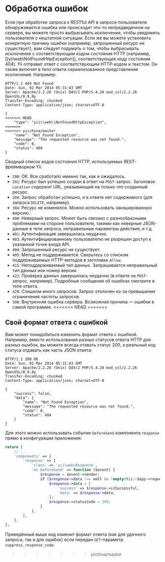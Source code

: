 Обработка ошибок
================

Если при обработке запроса к RESTful API в запросе пользователя обнаруживается ошибка или происходит 
что-то непредвиденное на сервере, вы можете просто выбрасывать исключение, чтобы уведомить пользователя о нештатной ситуации.
Если же вы можете установить конкретную причину ошибки (например, запрошенный ресурс не существует), вам следует подумать
о том, чтобы выбрасывать исключение с соответствующим кодом состояния HTTP (например, [[yii\web\NotFoundHttpException]],
соответствующее коду состояния 404). Yii отправит ответ с соответствующим 
HTTP-кодом и текстом. Он также включит в тело ответа сериализованное представление 
исключения. Например:

```
HTTP/1.1 404 Not Found
Date: Sun, 02 Mar 2014 05:31:43 GMT
Server: Apache/2.2.26 (Unix) DAV/2 PHP/5.4.20 mod_ssl/2.2.26 OpenSSL/0.9.8y
Transfer-Encoding: chunked
Content-Type: application/json; charset=UTF-8

{
<<<<<<< HEAD
    "type": "yii\\web\\NotFoundHttpException",
=======
>>>>>>> yiichina/master
    "name": "Not Found Exception",
    "message": "The requested resource was not found.",
    "code": 0,
    "status": 404
}
```

Сводный список кодов состояния HTTP, используемых REST-фреймворком Yii:

* `200`: OK. Все сработало именно так, как и ожидалось.
* `201`: Ресурс был успешно создан в ответ на `POST`-запрос. Заголовок `Location`
   содержит URL, указывающий на только что созданный ресурс.
* `204`: Запрос обработан успешно, и в ответе нет содержимого (для запроса `DELETE`, например).
* `304`: Ресурс не изменялся. Можно использовать закэшированную версию.
* `400`: Неверный запрос. Может быть связано с разнообразными проблемами на стороне пользователя, такими как неверные JSON-данные
   в теле запроса, неправильные параметры действия, и т.д.
* `401`: Аутентификация завершилась неудачно.
* `403`: Аутентифицированному пользователю не разрешен доступ к указанной точке входа API.
* `404`: Запрошенный ресурс не существует.
* `405`: Метод не поддерживается. Сверьтесь со списком поддерживаемых HTTP-методов в заголовке `Allow`.
* `415`: Неподдерживаемый тип данных. Запрашивается неправильный тип данных или номер версии.
* `422`: Проверка данных завершилась неудачно (в ответе на `POST`-запрос, например). Подробные сообщения об ошибках смотрите в теле ответа.
* `429`: Слишком много запросов. Запрос отклонен из-за превышения ограничения частоты запросов.
* `500`: Внутренняя ошибка сервера. Возможная причина — ошибки в самой программе.
<<<<<<< HEAD
=======

## Свой формат ответа с ошибкой <span id="customizing-error-response"></span>

Вам может понадобиться изменить формат ответа с ошибкой. Например, вместо использования разных статусов ответа HTTP
для разных ошибок, вы можете всегда отавать статус 200, а реальный код статуса отдавать как часть JSON ответа:

```
HTTP/1.1 200 OK
Date: Sun, 02 Mar 2014 05:31:43 GMT
Server: Apache/2.2.26 (Unix) DAV/2 PHP/5.4.20 mod_ssl/2.2.26 OpenSSL/0.9.8y
Transfer-Encoding: chunked
Content-Type: application/json; charset=UTF-8

{
    "success": false,
    "data": {
        "name": "Not Found Exception",
        "message": "The requested resource was not found.",
        "code": 0,
        "status": 404
    }
}
```

Для этого можно использовать событие `beforeSend` компонента `response` прямо в конфигурации приложения:

```php
return [
    // ...
    'components' => [
        'response' => [
            'class' => 'yii\web\Response',
            'on beforeSend' => function ($event) {
                $response = $event->sender;
                if ($response->data !== null && !empty(Yii::$app->request->get('suppress_response_code'))) {
                    $response->data = [
                        'success' => $response->isSuccessful,
                        'data' => $response->data,
                    ];
                    $response->statusCode = 200;
                }
            },
        ],
    ],
];
```

Приведённый выше код изменит формат ответа (как для удачного запроса, так и для ошибок) если передан `GET`-параметр
`suppress_response_code`.
>>>>>>> yiichina/master
